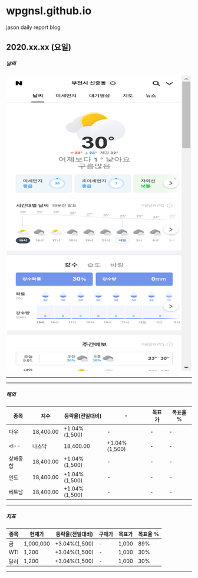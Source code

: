 # wpgnsl.github.io
jason daily report blog


## 2020.xx.xx (요일)

##### 날씨
<!-- ![ex_screenshot](./img/naver_weather_capture.png) -->
<center><img src="./img/naver_weather_capture.png" width="500px" height="800px"></center>
<!-- <center><img src="./img/naver_weather_capture.png" width="80%" height="80%"></center> -->

----

<!-- ##### 주가
| 종목 | 현재가 | 등락율(전일대비) | 구매가 | 목표가 | 목표율 % |
|-|-|-|-|-|-|
|삼성전자|1,000,000|+3.04%(1,500)|1,000,000|1,000,000|89%|
|삼성전자|1,000,000|+3.04%(1,500)|1,000,000|1,000,000|89%|
|삼성전자|1,000,000|+3.04%(1,500)|1,000,000|1,000,000|89%|
|삼성전자|1,000,000|+3.04%(1,500)|1,000,000|1,000,000|89%|
|희망주|1,000,000|+3.04%(1,500)|-|1,000,000|-5%|
|희망주2|1,000,000|+3.04%(1,500)|-|1,000,000|+5%| -->

----

##### 해외
| 종목 | 지수 | 등락율(전일대비) | - | 목표가 | 목표율 % |
|-|-|-|-|-|-|
|다우|18,400.00|+1.04%(1,500)|-|-|-|
<!-- |나스닥|18,400.00|+1.04%(1,500)|-|-|-|
|상해종합|18,400.00|+1.04%(1,500)|-|-|-|
|인도|18,400.00|+1.04%(1,500)|-|-|-|
|베트남|18,400.00|+1.04%(1,500)|-|-|-| -->

----

##### 지표

| 종목 | 현재가 | 등락율(전일대비) | 구매가 | 목표가 | 목표율 % |
|-|-|-|-|-|-|
|금|1,000,000|+3.04%(1,500)|-|1,000|89%|
|WTI|1,200|+3.04%(1,500)|-|1,000|30%|
|달러|1,200|+3.04%(1,500)|-|1,000|30%|

----

